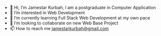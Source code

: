 - 👋 Hi, I’m Jamestar Kurbah, I am a postgraduate in Computer Application
- 👀 I’m interested in Web Development
- 🌱 I’m currently learning Full Stack Web Development at my own pace
- 💞️ I’m looking to collaborate on new Web Base Project
- 📫 How to reach me jamestarkurbah@gmail.com

<!---
Jamestar007/Jamestar007 is a ✨ special ✨ repository because its `README.md` (this file) appears on your GitHub profile.
You can click the Preview link to take a look at your changes.
--->
